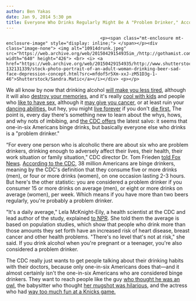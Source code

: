 ```yaml
---
author: Ben Yakas
date: Jan 9, 2014 5:30 pm
title: Everyone Who Drinks Regularly Might Be A "Problem Drinker," According To CDC
---
```


	
										<p><span class="mt-enclosure mt-enclosure-image" style="display: inline;"> </span></p><div class="image-none"> <img alt="10914drunk.jpeg" src="https://web.archive.org/web/20150429154935im_/http://gothamist.com/attachments/byakas/10914drunk.jpeg" width="640" height="426"> <br> <i> <a href="https://web.archive.org/web/20150429154935/http://www.shutterstock.com/pic-132131339/stock-photo-portrait-of-an-adult-woman-drinking-beer-sad-face-depression-concept.html?src=mfdof5r5Xm-xxJ-zM51D3g-1-46">Shutterstock/Sandra.Matic</a></i></div> <p></p>

<p>We all know by now that drinking alcohol <a href="https://web.archive.org/web/20150429154935/http://gothamist.com/2013/03/09/science_says_drinking_more_alcohol.php">will make you less tired</a>, although it will also <a href="https://web.archive.org/web/20150429154935/http://gothamist.com/2011/07/07/alcohol_doesnt_kill_brain_cells_jus.php">destroy your memories</a>, and it&apos;s really <a href="https://web.archive.org/web/20150429154935/http://gothamist.com/2011/04/06/studies_kids_think_alcohol_binging.php">cool with kids</a> and people who <a href="https://web.archive.org/web/20150429154935/http://gothamist.com/2011/02/11/new_study_beer-lovers_are_loose_on.php">like to have sex</a>, although it <a href="https://web.archive.org/web/20150429154935/http://gothamist.com/2011/04/08/study_great_now_alcohol_may_forever.php">may give you cancer</a>, or at least ruin your <a href="https://web.archive.org/web/20150429154935/http://gothamist.com/2011/09/18/study_drinking_will_probably_ruin_y.php">dancing abilities,</a> but hey, you might <a href="https://web.archive.org/web/20150429154935/http://gothamist.com/2010/08/30/new_study_drinkers_live_longer_than.php">live forever</a> if you don&apos;t <a href="https://web.archive.org/web/20150429154935/http://gothamist.com/2010/11/15/report_new_yorkers_binge_drinking_t.php">die first.</a> The point is, every day there&apos;s something new to learn about the whys, hows, and why nots of imbibing, and <a href="https://web.archive.org/web/20150429154935/http://www.medicalnewstoday.com/articles/270897.php">the CDC offers</a> the latest salvo: it seems that one-in-six Americans binge drinks, but basically everyone else who drinks is a &quot;problem drinker.&quot;</p>

<p>&#x201C;For every one person who is alcoholic there are about six who are problem drinkers, drinking enough to adversely affect their lives, their health, their work situation or family situation,&#x201D; CDC director Dr. Tom Frieden <a href="https://web.archive.org/web/20150429154935/http://www.foxnews.com/health/2014/01/07/most-problem-drinkers-not-alcoholics-cdc-reports/">told Fox News</a>. <a href="https://web.archive.org/web/20150429154935/http://www.cdc.gov/mmwr/preview/mmwrhtml/mm63e0107a1.htm?s_cid=mm63e0107a1_w">According to the CDC</a>, 38 million Americans are binge drinkers, meaning by the CDC&apos;s definition that they consume five or more drinks (men), or four or more drinks (women), on one occasion lasting 2-3 hours. But here&apos;s the other statistic: you are considered a problem drinker if you consumer 15 or more drinks on average (men), or eight or more drinks on average (women), per week. Which means if you have more than two beers regularly, you&apos;re probably a problem drinker. </p>

<p>&quot;It&apos;s a daily average,&quot; Lela McKnight-Eily, a health scientist at the CDC and lead author of the study, explained <a href="https://web.archive.org/web/20150429154935/http://www.npr.org/blogs/health/2014/01/08/260749530/so-are-2-drinks-a-day-really-too-many">to NPR</a>. She told them the average is based on population studies, which show that people who drink more than those amounts they set forth have an increased risk of heart disease, breast cancer and other health problems. &quot;There&apos;s no level that&apos;s not at risk,&quot; she said. If you drink alcohol when you&apos;re pregnant or a teenager, you&apos;re also considered a problem drinker.</p>

<p>The CDC really just wants to get people talking about their drinking habits with their doctors, because only one-in-six Americans does that&#x2014;and it almost certainly isn&apos;t the one-in-six Americans who are considered binge drinkers. They want to reach people like the guy <a href="https://web.archive.org/web/20150429154935/http://www.wcvb.com/news/local/metro-west/police-im-an-owl-says-drunken-driver-hiding-in-tree/-/11983044/23848260/-/2011cgz/-/index.html">who thought he was an owl</a>, the babysitter who thought <a href="https://web.archive.org/web/20150429154935/http://www.dailymail.co.uk/news/article-2536005/Babysitter-laughs-mugshot-passed-drunk-strangers-backyard-holding-2-year-old-freezing-cold-finds-funny-day-court.html">her mugshot was hilarious</a>, and the actress who had <a href="https://web.archive.org/web/20150429154935/http://gothamist.com/2014/01/08/michelle_rodriguez_had_great_time_m.php">way too much fun at a Knicks game.</a></p>					
										
									
				